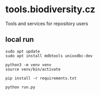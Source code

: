 # tools.biodiversity.cz
Tools and services for repository users

## local run
```shell
sudo apt update
sudo apt install mdbtools unixodbc-dev 

python3 -m venv venv
source venv/bin/activate

pip install -r requirements.txt

python run.py
```


